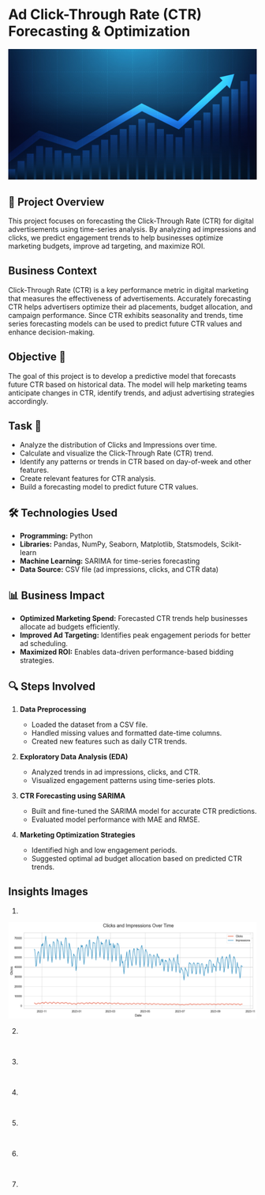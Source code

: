 # Ad Click-Through Rate (CTR) Forecasting & Optimization  
![](https://github.com/Shaikh-areeb/Ads_CTR-Forecasting/blob/main/insights%20images/forecasting.jpg)

## 📌 Project Overview  
This project focuses on forecasting the Click-Through Rate (CTR) for digital advertisements using time-series analysis. By analyzing ad impressions and clicks, we predict engagement trends to help businesses optimize marketing budgets, improve ad targeting, and maximize ROI.  

## Business Context
Click-Through Rate (CTR) is a key performance metric in digital marketing that measures the effectiveness of advertisements. Accurately forecasting CTR helps advertisers optimize their ad placements, budget allocation, and campaign performance. Since CTR exhibits seasonality and trends, time series forecasting models can be used to predict future CTR values and enhance decision-making.

## Objective 🎯
The goal of this project is to develop a predictive model that forecasts future CTR based on historical data. The model will help marketing teams anticipate changes in CTR, identify trends, and adjust advertising strategies accordingly.

## Task 📃

- Analyze the distribution of Clicks and Impressions over time.
- Calculate and visualize the Click-Through Rate (CTR) trend.
- Identify any patterns or trends in CTR based on day-of-week and other features.
- Create relevant features for CTR analysis.
- Build a forecasting model to predict future CTR values.

## 🛠️ Technologies Used  
- **Programming:** Python  
- **Libraries:** Pandas, NumPy, Seaborn, Matplotlib, Statsmodels, Scikit-learn  
- **Machine Learning:** SARIMA for time-series forecasting  
- **Data Source:** CSV file (ad impressions, clicks, and CTR data)  

## 📊 Business Impact  
- **Optimized Marketing Spend:** Forecasted CTR trends help businesses allocate ad budgets efficiently.  
- **Improved Ad Targeting:** Identifies peak engagement periods for better ad scheduling.  
- **Maximized ROI:** Enables data-driven performance-based bidding strategies.  

## 🔍 Steps Involved  
1. **Data Preprocessing**  
   - Loaded the dataset from a CSV file.  
   - Handled missing values and formatted date-time columns.  
   - Created new features such as daily CTR trends.  

2. **Exploratory Data Analysis (EDA)**  
   - Analyzed trends in ad impressions, clicks, and CTR.  
   - Visualized engagement patterns using time-series plots.  

3. **CTR Forecasting using SARIMA**  
   - Built and fine-tuned the SARIMA model for accurate CTR predictions.  
   - Evaluated model performance with MAE and RMSE.  

4. **Marketing Optimization Strategies**  
   - Identified high and low engagement periods.  
   - Suggested optimal ad budget allocation based on predicted CTR trends.
  
## Insights Images 

1)
![](https://github.com/Shaikh-areeb/Ads_CTR-Forecasting/blob/main/insights%20images/Screenshot%202025-02-22%20025806.png)

2)
![]()

3)
![]()

4)
![]()

5)
![]()

6)
![]()

7)
![]()


